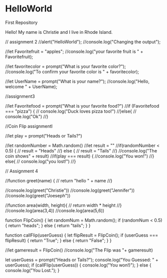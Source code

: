# HelloWorld
First Repository

Hello! My name is Christie and I live in Rhode Island.


// assignment 2
//alert("HelloWorld");
//console.log("Changing the output");

//let Favoritefruit = "apples";
//console.log("your favorite fruit is " + Favoritefruit);

//let favoritecolor = prompt("What is your favorite color?");
//console.log("To confirm your favorite color is " + favoritecolor);

//let UserName = prompt("What is your name?");
//console.log("Hello, welcome " + UserName);

//assignment3

//let Favoritefood = prompt("What is your favorite food?")
//if (Favoritefood === "pizza") {
//  console.log("Duck loves pizza too!")
//}else{
//  console.log("Ok")
//}

//Coin Flip assignmentl

//let play = prompt("Heads or Tails?")

//let randomNumber = Math.random()
//let result = ""
//if(randomNumber < 0.5) {
//  result = "Heads"
//} else {
//   result = "Tails"
//}
//console.log("The coin shows" + result)
//if(play === result) {
//console.log("You won!")
//} else{
// console.log("you lost!")
//}

// Assignment 4

//function greet(name) {
//  return "hello " + name
//}

//console.log(greet("Christie"))
//console.log(greet("Jennifer"))
//console.log(greet("Joeseph"))

//function area(width, height){
//  return width * height
//}
//console.log(area(3,4))
//console.log(area(5,6))

function FlipCoin() {
  let randomNum = Math.random();
  if (randomNum < 0.5) {
    return "heads";
  } else {
    return "tails";
  }
}

function callFlip(userGuess) {
  let flipResult = FlipCoin();
  if (userGuess === flipResult) {
    return "True";
  } else {
    return "False";
  }
}

//let gameresult = FlipCoin()
//console.log("The Flip was "+ gameresult)

let userGuess = prompt("Heads or Tails?");
console.log("You Guessed: " + userGuess);
if (callFlip(userGuess)) {
  console.log("You won!)");
} else {
  console.log("You Lost.");
}
